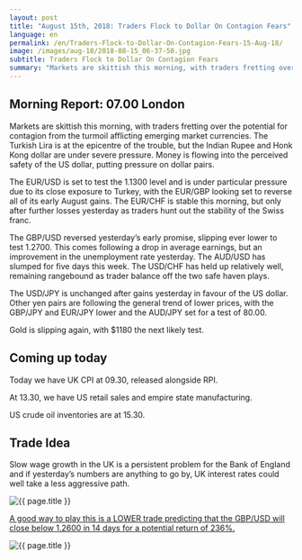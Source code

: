 ```yaml
---
layout: post
title: "August 15th, 2018: Traders Flock to Dollar On Contagion Fears"
language: en
permalink: /en/Traders-Flock-to-Dollar-On-Contagion-Fears-15-Aug-18/
image: /images/aug-18/2018-08-15_06-37-50.jpg
subtitle: Traders Flock to Dollar On Contagion Fears
summary: "Markets are skittish this morning, with traders fretting over the potential for contagion from the turmoil afflicting emerging market currencies"
---
```

## Morning Report: 07.00 London

Markets are skittish this morning, with traders fretting over the potential for contagion from the turmoil afflicting emerging market currencies. The Turkish Lira is at the epicentre of the trouble, but the Indian Rupee and Honk Kong dollar are under severe pressure. Money is flowing into the perceived safety of the US dollar, putting pressure on dollar pairs. 

The EUR/USD is set to test the 1.1300 level and is under particular pressure due to its close exposure to Turkey, with the EUR/GBP looking set to reverse all of its early August gains. The EUR/CHF is stable this morning, but only after further losses yesterday as traders hunt out the stability of the Swiss franc. 

The GBP/USD reversed yesterday’s early promise, slipping ever lower to test 1.2700. This comes following a drop in average earnings, but an improvement in the unemployment rate yesterday. The AUD/USD has slumped for five days this week. The USD/CHF has held up relatively well, remaining rangebound as trader balance off the two safe haven plays. 

The USD/JPY is unchanged after gains yesterday in favour of the US dollar. Other yen pairs are following the general trend of lower prices, with the GBP/JPY and EUR/JPY lower and the AUD/JPY set for a test of 80.00. 

Gold is slipping again, with $1180 the next likely test. 

## Coming up today

Today we have UK CPI at 09.30, released alongside RPI. 

At 13.30, we have US retail sales and empire state manufacturing. 

US crude oil inventories are at 15.30. 

## Trade Idea

Slow wage growth in the UK is a persistent problem for the Bank of England and if yesterday’s numbers are anything to go by, UK interest rates could well take a less aggressive path.

<img class="post-image" src="{{ site.url }}/images/aug-18/2018-08-15_06-37-50.jpg" alt="{{ page.title }}" title="{{ page.title }}">

<a href="%LINK%%?currency=GBP&market=forex&underlying=frxGBPUSD&formname=higherlower&duration_amount=14&duration_units=d&amount=10&amount_type=stake&expiry_type=duration&barrier=1.2600" target="_blank" rel="noopener noreferrer nofollow">A good way to play this is a LOWER trade predicting that the GBP/USD will close below 1.2600 in 14 days for a potential return of 236%.</a>

<img class="post-image" src="{{ site.url }}/images/aug-18/2018-08-15_06-40-22.jpg" alt="{{ page.title }}" title="{{ page.title }}">